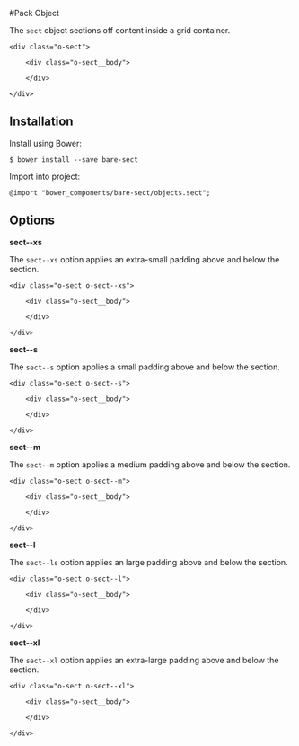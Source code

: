 #Pack Object

The `sect` object sections off content inside a grid container.

	<div class="o-sect">
		
		<div class="o-sect__body">
		
		</div>
		
	</div>

## Installation

Install using Bower:

	$ bower install --save bare-sect

Import into project:

	@import "bower_components/bare-sect/objects.sect";

## Options

**sect--xs**

The `sect--xs` option applies an extra-small padding above and below the section.

	<div class="o-sect o-sect--xs">
		
		<div class="o-sect__body">
		
		</div>
		
	</div>

**sect--s**

The `sect--s` option applies a small padding above and below the section.

	<div class="o-sect o-sect--s">
		
		<div class="o-sect__body">
		
		</div>
		
	</div>

**sect--m**

The `sect--m` option applies a medium padding above and below the section.

	<div class="o-sect o-sect--m">
		
		<div class="o-sect__body">
		
		</div>
		
	</div>

**sect--l**

The `sect--ls` option applies an large padding above and below the section.

	<div class="o-sect o-sect--l">
		
		<div class="o-sect__body">
		
		</div>
		
	</div>

**sect--xl**

The `sect--xl` option applies an extra-large padding above and below the section.

	<div class="o-sect o-sect--xl">
		
		<div class="o-sect__body">
		
		</div>
		
	</div>
